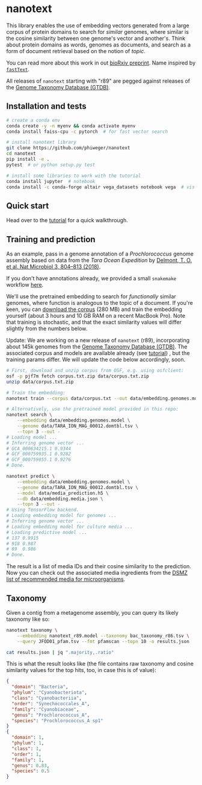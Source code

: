 # nanotext

This library enables the use of embedding vectors generated from a large corpus of protein domains to search for _similar_ genomes, where similar is the cosine similarity between one genome's vector and another's. Think about protein domains as words, genomes as documents, and search as a form of document retrieval based on the notion of _topic_. 

You can read more about this work in out [bioRxiv preprint](https://www.biorxiv.org/content/early/2019/01/18/524280). Name inspired by [`fastText`](https://fasttext.cc/).

All releases of `nanotext` starting with "r89" are pegged against releases of the [Genome Taxonomy Database (GTDB)](http://gtdb.ecogenomic.org/).


## Installation and tests


```bash
# create a conda env
conda create -y -n myenv && conda activate myenv
conda install faiss-cpu -c pytorch  # for fast vector search

# install nanotext library
git clone https://github.com/phiweger/nanotext
cd nanotext
pip install -e .
pytest  # or python setup.py test

# install some libraries to work with the tutorial
conda install jupyter  # notebook
conda install -c conda-forge altair vega_datasets notebook vega  # vis
```

## Quick start

Head over to the [tutorial](https://github.com/phiweger/nanotext/blob/master/tutorial/tara.ipynb) for a quick walkthrough.


## Training and prediction

As an example, pass in a genome annotation of a _Prochlorococcus_ genome assembly based on data from the _Tara Ocean Expedition_ by [Delmont, T. O. et al. Nat Microbiol 3, 804–813 (2018)](https://www.nature.com/articles/s41564-018-0176-9).

If you don't have annotations already, we provided a small `snakemake` workflow [here](https://github.com/phiweger/nanotext/tree/master/nanotext/workflows/annotation_tara).

We'll use the pretrained embedding to search for _functionally_ similar genomes, where function is analogous to the topic of a document. If you're keen, you can [download the corpus](https://osf.io/pjf7m/) (280 MB) and train the embedding yourself (about 3 hours and 10 GB RAM on a recent MacBook Pro). Note that training is stochastic, and that the exact similarity values will differ slightly from the numbers below.

Update: We are working on a new release of `nanotext` (r89), incorporating about 145k genomes from the [Genome Taxonomy Database (GTDB)](http://gtdb.ecogenomic.org/). The associated corpus and models are available already (see [tutorial](https://github.com/phiweger/nanotext/blob/master/tutorial/tara.ipynb)) , but the training params differ. We will update the code below accordingly, soon.


```bash
# First, download and unzip corpus from OSF, e.g. using osfclient:
osf -p pjf7m fetch corpus.txt.zip data/corpus.txt.zip
unzip data/corpus.txt.zip

# Train the embedding:
nanotext train --corpus data/corpus.txt --out data/embedding.genomes.model

# Alternatively, use the pretrained model provided in this repo:
nanotext search \
    --embedding data/embedding.genomes.model \
    --genome data/TARA_ION_MAG_00012.domtbl.tsv \
    --topn 3 --out -
# Loading model ...
# Inferring genome vector ...
# GCA_000634215.1 0.9344
# GCF_000759935.1 0.9282
# GCF_000759855.1 0.9276
# Done.

nanotext predict \
    --embedding data/embedding.genomes.model \
    --genome data/TARA_ION_MAG_00012.domtbl.tsv \
    --model data/media_prediction.h5 \
    --db data/embedding.media.json \
    --topn 3 --out -
# Using TensorFlow backend.
# Loading embedding model for genomes ...
# Inferring genome vector ...
# Loading embedding model for culture media ...
# Loading predictive model ...
# 137 0.9915
# 918 0.987
# 69  0.986
# Done.
```


The result is a list of media IDs and their cosine similarity to the prediction. Now you can check out the associated media ingredients from the [DSMZ list of recommended media for microorganisms](https://www.dsmz.de/catalogues/catalogue-microorganisms/culture-technology/list-of-media-for-microorganisms.html).


## Taxonomy

Given a contig from a metagenome assembly, you can query its likely taxonomy like so:


```bash
nanotext taxonomy \
    --embedding nanotext_r89.model --taxonomy bac_taxonomy_r86.tsv \
    --query JFOD01_pfam.tsv --fmt pfamscan --topn 10 -o results.json

cat results.json | jq ".majority,.ratio"
```


This is what the result looks like (the file contains raw taxonomy and cosine similarity values for the top hits, too, in case this is of value):



```json
{
  "domain": "Bacteria",
  "phylum": "Cyanobacteriota",
  "class": "Cyanobacteriia",
  "order": "Synechococcales_A",
  "family": "Cyanobiaceae",
  "genus": "Prochlorococcus_A",
  "species": "Prochlorococcus_A sp1"
}
{
  "domain": 1,
  "phylum": 1,
  "class": 1,
  "order": 1,
  "family": 1,
  "genus": 0.83,
  "species": 0.5
}
```
